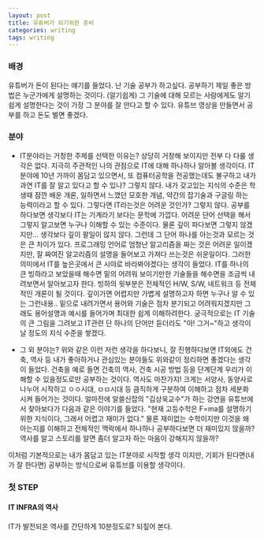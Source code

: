 ```yaml
---
layout: post
title: 유튜버가 되기위한 준비
categories: writing
tags: writing
---
```

### 배경

유튜버가 돈이 된다는 얘기를 들었다.
난 기술 공부가 하고싶다.
공부하기 제일 좋은 방법은 누군가에게 설명하는 것이다. (알기쉽게)
그 기술에 대해 모르는 사람에게도 알기 쉽게 설명한다는 것이 가장 그 분야를 잘 안다고 할 수 있다.
유튜브 영상을 만들면서 공부를 하고 돈도 벌면 좋겠다.

### 분야

* IT분야라는 거창한 주제를 선택한 이유는?
상당히 거창해 보이지만 전부 다 다룰 생각은 없다. 지극히 주관적인 나의 관점으로 IT에 대해 하나하나 알아볼 생각이다.
IT분야에 10년 가까이 몸담고 있으면서, 또 컴퓨터공학을 전공했는데도 불구하고 내가 과연 IT를 잘 알고 있다고 할 수 있나? 
그렇지 않다.
내가 갖고있는 지식의 수준은 학생때 잠깐 배운 개론, 일하면서 느꼈던 모호한 개념, 약간의 잡기술과 구글링 하는 능력이라고 할 수 있다.
그렇다면 IT라는것은 어려운 것인가?
그렇지 않다.
공부를 하다보면 생각보다 IT는 기계라기 보다는 문학에 가깝다. 어려운 단어 선택을 해서 그렇지 알고보면 누구나 이해할 수 있는 수준이다.
물론 깊이 파다보면 그렇지 않겠지만... 생각보다 깊이 팔일이 많지 않다. 그런데 그 단어 하나를 아는것과 모르는 것은 큰 차이가 있다.
프로그래밍 언어로 엄청난 알고리즘을 짜는 것은 어려운 일이겠지만, 잘 짜여진 알고리즘의 설명을 들어보고 가져다 쓰는것은 쉬운일이다.
그러한 의미에서 IT를 높은곳에서 큰 시야로 바라봐야겠다는 생각이 들었다.
IT를 하나의 큰 빙하라고 보았을때 해수면 밑의 어려워 보이기만한 기술들을 해수면을 조금씩 내려보면서 알아보고자 한다.
빙하의 윗부분은 전체적인 H/W, S/W, 네트워크 등 전체적인 개론이 될 것이다. 깊이가면 어렵지만 가볍게 설명하고자 하면 누구나 알 수 있는 그런내용..
밑으로 내려가면서 용어와 기술은 점차 분기되고 어려워지겠지만 그래도 용어설명과 예시를 들어가며 최대한 쉽게 이해하려한다.
궁극적으로는 IT 기술의 큰 그림을 그려보고 IT관련 단 하나의 단어만 듣더라도 "아! 그거~"하고 생각이 날 정도의 지식 수준을 쌓겠다.

* 그 외 분야는?
위와 같은 이런 저런 생각을 하다보니, 잘 진행하다보면 IT외에도 건축, 역사 등 내가 좋아하거나 관심있는 분야들도 위와같이 정리하면 좋겠다는 생각이 들었다.
건축을 예로 들면 건축의 역사, 건축 시공 방법 등을 단계단계 우리가 이해할 수 있을정도로만 공부하는 것이다.
역사도 마찬가지! 크게는 서양사, 동양사로 나누어 시작하고 ㅇㅇ시대, ㅁㅁ시대 등 큼직하게 구분하여 이해하고 점차 세분화 시켜 들어가는 것이다.
얼마전에 알쓸신잡의 "김상욱교수"가 하는 강연을 유튜브에서 찾아보다가 다음과 같은 이야기를 들었다.
"현재 고등수학은 F=ma를 설명하기 위한 지식이다, 그래서 어렵고 재미가 없다." 
물론 재미없는 수학이지만 이것을 왜 아는지를 이해하고 전체적인 맥락에서 하나하나 공부하다보면 더 재미있지 않을까?
역사를 알고 스토리를 알면 좀더 알고자 하는 마음이 강해지지 않을까?

이처럼 기본적으로는 내가 몸담고 있는 IT분야로 시작할 생각 이지만,
기회가 된다면(내가 잘 한다면) 공부하는 방식으로써 유튜브를 이용할 생각이다.

### 첫 STEP

#### IT INFRA의 역사
IT가 발전되온 역사를 간단하게 10분정도로? 되짚어 본다.
